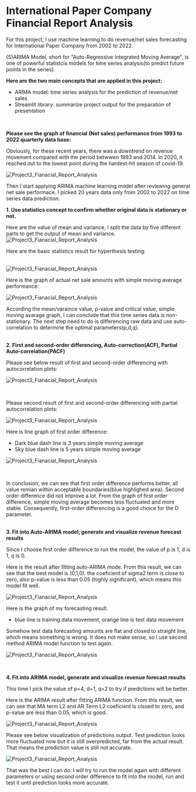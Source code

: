 # International Paper Company Financial Report Analysis

For this project, I use machine learning to do revenue/net sales forecasting for International Paper Company from 2002 to 2022. 

(S)ARIMA Model, short for "Auto-Regressive Integrated Moving Average", is one of powerful statistcis models for time series analysis(to predict future points in the series). 

**Here are the two main concepts that are applied in this project:**

- ARIMA model: time series analysis for the prediction of revenue/net sales 
- Streamlit library: summarize project output for the preparation of presentation
<br>

**Please see the graph of financial (Net sales) performance from 1993 to 2022 quarterly data base:**
<br>

Obviously, for these recent years, there was a downtrend on revenue movement compared with the period betwwen 1993 and 2014. In 2020, it reached out to the lowest point during the hardest-hit season of covid-19.

![Project3_Fianacial_Report_Analysis](Image/Net%20Sales%20Performance.PNG)

Then I start applying ARIMA machine learning model after reviewing general net sale performace. I picked 20 years data only from 2002 to 2022 on time series data prediction.

**1. Use statistics concept to confirm whether original data is stationary or not.**

Here are the value of mean and variance, I split the data by five different parts to get the output of mean and variance.
![Project3_Fianacial_Report_Analysis](Image/Mean%20and%20Variance.PNG)

Here are the basic statistics result for hyperthesis testing:
<br>
<br>

![Project3_Fianacial_Report_Analysis](Image/P-value%20and%20critical%20value.PNG)

Here is the graph of actual net sale amounts with simple moving average performance:

![Project3_Fianacial_Report_Analysis](Image/International%20Paper%20Revenue%20and%20SMA.PNG)

According the mean/varaince value, p-value and critical value, simple moving avarage graph, I can conclude that this time series data is non-stationary. The next step need to do is differencing raw data and use auto-correlation to determine the optimal parameters(p,d,q).
<br>
<br>

**2. First and second-order differencing, Auto-correction(ACF), Partial Auto-correlation(PACF)**

Please see below result of first and second-order differencing with autocorrelation plots:

![Project3_Fianacial_Report_Analysis](Image/Autocorrection%20and%20Difference%20-%20Non-Seasonal.PNG)

<br>

Please second result of first and second-order differencing with partial autocorrelation plots:

![Project3_Fianacial_Report_Analysis](Image/Partial%20Autocorrection%20and%20Difference%20-%20Non-Seasonal.PNG)

Here is line graph of first order difference:
- Dark blue dash line is 3 years simple moving average 
- Sky blue dash line is 5 years simple moving average

![Project3_Fianacial_Report_Analysis](Image/Line%20Graph%20of%20First%20Difference.PNG)

<br>

In conclusion, we can see that first order difference performs better,  all value remian within acceptable boundaries(blue highlighed area). Second order difference did not improve a lot. From the graph of first order difference, simple moving average becomes less fluctuated and more stable. Consequently, first-order differencing is a good choice for the D parameter.
<br>
<br>

**3. Fit into Auto-ARIMA model, generate and visualize revenue forecast results**

Since I choose first order difference to run the model, the value of p is 1, d is 1, q is 0.

Here is the result after fitting auto-ARIMA mode. From this result, we can see that the best model is (0,1,0). the coeficient of sigma2 term is close to zero, also p-value is less than 0.05 (highly significant), which means this model fit well.

![Project3_Fianacial_Report_Analysis](Image//Auto-ARIMA%20Result.PNG)

Here is the graph of my forecasting result.
- blue line is training data movement, orange line is test data movement

Somehow test data forecasting amounts are flat and closed to straight line, which means something is wrong. It does not make sense, so I use second method ARIMA model function to test again.

![Project3_Fianacial_Report_Analysis](Image/Net%20Sales%20Forecast.PNG)

<br>

**4. Fit into ARIMA model, generate and visualize revenue forecast results**

This time I pick the value of p=4, d=1, q=2 to try if predictions will be better.

Here is the ARIMA result after fitting ARIMA function.
From this result, we can see that MA term L2 and AR Term L2 coeficient is clsoed to zero, and p-value are less than 0.05, which is good.

![Project3_Fianacial_Report_Analysis](Image/ARIMA%20result.PNG)

Please see below visualization of predictions output.
Test prediction looks more fluctuated now but it is still overpredicted, far from the actual result. That means the prediction value is still not accurate.

![Project3_Fianacial_Report_Analysis](Image/ARIMA%20Model%20Forecast.PNG)

That was the best I can do. I will try to run the model again with different parameters or using second order difference to fit into the model, run and test it until prediction looks more accurate.
